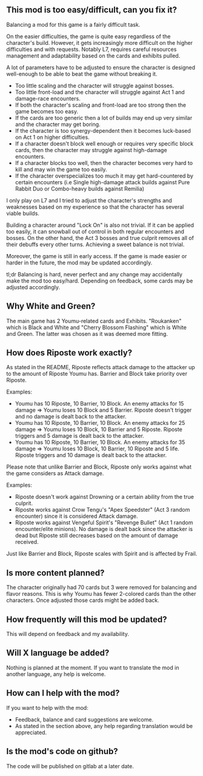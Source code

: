 ## This mod is too easy/difficult, can you fix it?

Balancing a mod for this game is a fairly difficult task.

On the easier difficulties, the game is quite easy regardless of the character's build. However, it gets increasingly more difficult on the higher difficulties and with requests. Notably L7, requires careful resources management and adaptability based on the cards and exhibits pulled. 

A lot of parameters have to be adjusted to ensure the character is designed well-enough to be able to beat the game without breaking it.
* Too little scaling and the character will struggle against bosses. 
* Too little front-load and the character will struggle against Act 1 and damage-race encounters. 
* If both the character's scaling and front-load are too strong then the game becomes too easy.
* If the cards are too generic then a lot of builds may end up very similar and the character may get boring.
* If the character is too synergy-dependent then it becomes luck-based on Act 1 on higher difficulties.
* If a character doesn't block well enough or requires very specific block cards, then the character may struggle against high-damage encounters.
* If a character blocks too well, then the character becomes very hard to kill and may win the game too easily. 
* If the character overspecializes too much it may get hard-countered by certain encounters (i.e Single high-damage attack builds against Pure Rabbit Duo or Combo-heavy builds against Remilia)

I only play on L7 and I tried to adjust the character's strengths and weaknesses based on my experience so that the character has several viable builds. 

Building a character around "Lock On" is also not trivial. If it can be applied too easily, it can snowball out of control in both regular encounters and bosses. On the other hand, the Act 3 bosses and true culprit removes all of their debuffs every other turns. Achieving a sweet balance is not trivial.

Moreover, the game is still in early access. If the game is made easier or harder in the future, the mod may be updated accordingly.

tl;dr Balancing is hard, never perfect and any change may accidentally make the mod too easy/hard. Depending on feedback, some cards may be adjusted accordingly. 

## Why White and Green?

The main game has 2 Youmu-related cards and Exhibits. "Roukanken" which is Black and White and "Cherry Blossom Flashing" which is White and Green. The latter was chosen as it was deemed more fitting.

## How does Riposte work exactly?

As stated in the README, Riposte reflects attack damage to the attacker up to the amount of Riposte Youmu has. Barrier and Block take priority over Riposte.

Examples:
* Youmu has 10 Riposte, 10 Barrier, 10 Block. An enemy attacks for 15 damage => Youmu loses 10 Block and 5 Barrier. Riposte doesn't trigger and no damage is dealt back to the attacker.
* Youmu has 10 Riposte, 10 Barrier, 10 Block. An enemy attacks for 25 damage => Youmu loses 10 Block, 10 Barrier and 5 Riposte. Riposte triggers and 5 damage is dealt back to the attacker.
* Youmu has 10 Riposte, 10 Barrier, 10 Block. An enemy attacks for 35 damage => Youmu loses 10 Block, 10 Barrier, 10 Riposte and 5 life. Riposte triggers and 10 damage is dealt back to the attacker.

Please note that unlike Barrier and Block, Riposte only works against what the game considers as Attack damage. 

Examples:
* Riposte doesn't work against Drowning or a certain ability from the true culprit. 
* Riposte works against Crow Tengu's "Apex Speedster" (Act 3 random encounter) since it is considered Attack damage.
* Riposte works against Vengeful Spirit's "Revenge Bullet" (Act 1 random encounter/elite minions). No damage is dealt back since the attacker is dead but Riposte still decreases based on the amount of damage received.

Just like Barrier and Block, Riposte scales with Spirit and is affected by Frail.

## Is more content planned?

The character originally had 70 cards but 3 were removed for balancing and flavor reasons. This is why Youmu has fewer 2-colored cards than the other characters. Once adjusted those cards might be added back.

## How frequently will this mod be updated?

This will depend on feedback and my availability.

## Will X language be added?

Nothing is planned at the moment. If you want to translate the mod in another language, any help is welcome. 

## How can I help with the mod?

If you want to help with the mod:
* Feedback, balance and card suggestions are welcome.
* As stated in the section above, any help regarding translation would be appreciated.

## Is the mod's code on github?

The code will be published on gitlab at a later date.


